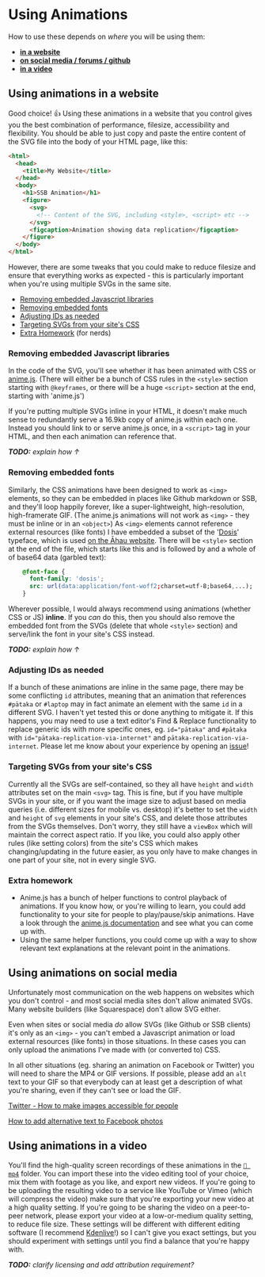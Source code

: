 # Using Animations
How to use these depends on _where_ you will be using them:

- [**in a website**](#using-animations-in-a-website)
- [**on social media / forums / github**](#using-animations-on-social-media)
- [**in a video**](#video)

## Using animations in a website
Good choice! :thumbsup:
Using these animations in a website that you control gives you the
best combination of performance, filesize, accessibility and flexibility.
You should be able to just copy and paste the entire content of the SVG file into
the body of your HTML page, like this:
```html
<html>
  <head>
    <title>My Website</title>
  </head>
  <body>
    <h1>SSB Animation</h1>
    <figure>
      <svg>
        <!-- Content of the SVG, including <style>, <script> etc -->
      </svg>
      <figcaption>Animation showing data replication</figcaption>
    </figure>
  </body>
</html>

```
However, there are some tweaks that you could make to reduce filesize and ensure
that everything works as expected - this is particularly important when you're
using multiple SVGs in the same site.

- [Removing embedded Javascript libraries](#removing-embedded-javascript-libraries)
- [Removing embedded fonts](#removing-embedded-fonts)
- [Adjusting IDs as needed](#adjusting-ids-as-needed)
- [Targeting SVGs from your site's CSS](#targeting-svgs-from-your-sites-css)
- [Extra Homework](#extra-homework) (for nerds)

### Removing embedded Javascript libraries
In the code of the SVG, you'll see whether it has been animated with CSS or
[anime.js](animejs.com). (There will either be a bunch of CSS rules in the
`<style>` section starting with `@keyframes`, or there will be a huge `<script>`
section at the end, starting with 'anime.js')

If you're putting multiple SVGs inline in your HTML, it doesn't make much sense
to redundantly serve a 16.9kb copy of anime.js within each one. Instead you should link to or
serve anime.js once, in a `<script>` tag in your HTML, and then each animation
can reference that.

_**TODO:** explain how ↑_

### Removing embedded fonts
Similarly, the CSS animations have been designed to work as `<img>` elements, so
they can be embedded in places like Github markdown or SSB, and they'll loop happily
forever, like a super-lightweight, high-resolution, high-framerate GIF.
(The anime.js animations will not work as `<img>` - they must be inline or in an
`<object>`) As `<img>` elements cannot reference external resources (like fonts)
I have embedded a subset of the '[Dosis](https://fonts.google.com/specimen/Dosis)'
typeface, which is used [on the Āhau website](https://www.ahau.io/).
There will be `<style>` section at the end of the file, which starts like this
and is followed by and a whole of of base64 data (garbled text):
```css
    @font-face {
      font-family: 'dosis';
      src: url(data:application/font-woff2;charset=utf-8;base64,...);
    }
```

Wherever possible, I would always recommend using animations (whether CSS or JS)
**inline**. If you _can_ do this, then you should also remove the embedded font
from the SVGs (delete that whole `<style>` section) and serve/link the font in
your site's CSS instead.

_**TODO:** explain how ↑_

### Adjusting IDs as needed
If a bunch of these animations are inline in the same page, there may be some
conflicting `id` attributes, meaning that an animation that references `#pātaka`
or `#laptop` may in fact animate an element with the same `id` in a different SVG.
I haven't yet tested this or done anything to mitigate it. If this happens, you
may need to use a text editor's Find & Replace functionality to replace generic
ids with more specific ones, eg.
`id="pātaka"` and `#pātaka` with `id="pātaka-replication-via-internet"` and
`pātaka-replication-via-internet`. Please let me know about your experience by
opening an [issue](https://github.com/ssbc/visual-docs/issues)!

### Targeting SVGs from your site's CSS
Currently all the SVGs are self-contained, so they all have `height` and `width`
attributes set on the main `<svg>` tag. This is fine, but if you have multiple
SVGs in your site, or if you want the image size to adjust based on media queries
(i.e. different sizes for mobile vs. desktop) it's better to set the `width` and
`height` of `svg` elements in your site's CSS, and delete those attributes from
the SVGs themselves. Don't worry, they still have a `viewBox` which will maintain
the correct aspect ratio. If you like, you could also apply other rules (like
setting colors) from the site's CSS which makes changing/updating in the future
easier, as you only have to make changes in one part of your site, not in every
single SVG.

### Extra homework
- Anime.js has a bunch of helper functions to control playback of animations. If
you know how, or you're willing to learn, you could add functionality to your
site for people to play/pause/skip animations. Have a look through the
[anime.js documentation](https://animejs.com/documentation/#playPause) and see
what you can come up with.
- Using the same helper functions, you could come up with a way to show relevant
text explanations at the relevant point in the animations.

## Using animations on social media
Unfortunately most communication on the web happens on websites which you don't
control - and most social media sites don't allow animated SVGs. Many website
builders (like Squarespace) don't allow SVG either.

Even when sites or social media _do_ allow SVGs (like Github or SSB clients) it's
only as an `<img>` - you can't embed a Javascript animation or load external
resources (like fonts) in those situations. In these cases you can only upload
the animations I've made with (or converted to) CSS.

In all other situations (eg. sharing an animation on Facebook or Twitter) you
will need to share the MP4 or GIF versions. If possible, please add an `alt` text
to your GIF so that everybody can at least get a description of what you're
sharing, even if they can't see or load the GIF.

[Twitter - How to make images accessible for people](https://help.twitter.com/en/using-twitter/picture-descriptions)

[How to add alternative text to Facebook photos](https://www.lireo.com/how-to-add-alternative-text-to-facebook-photos/)

## Using animations in a video
You'll find the high-quality screen recordings of these animations in the [`📁️ mp4`](./mp4)
folder. You can import these into the video editing tool of your choice, mix them
with footage as you like, and export new videos. If you're going to be uploading
the resulting video to a service like YouTube or Vimeo (which will compress the
video) make sure that you're exporting your new video at a high quality setting.
If you're going to be sharing the video on a peer-to-peer network, please export
your video at a low-or-medium quality setting, to reduce file size.
These settings will be different with different editing software (I recommend
[Kdenlive](kdenlive.org)!) so I can't give you exact settings, but you should
experiment with settings until you find a balance that you're happy with.

_**TODO:** clarify licensing and add attribution requirement?_
